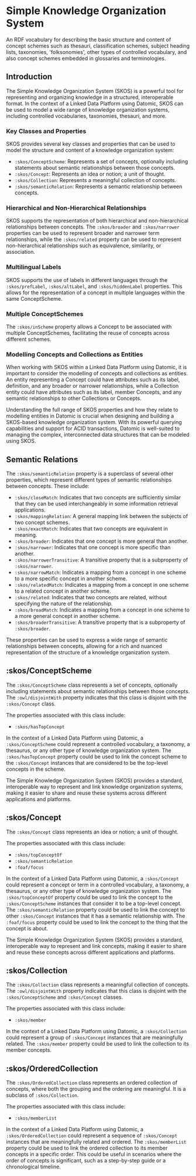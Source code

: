 # Simple Knowledge Organization System
An RDF vocabulary for describing the basic structure and content of
concept schemes such as thesauri, classification schemes, subject
heading lists, taxonomies, 'folksonomies', other types of controlled
vocabulary, and also concept schemes embedded in glossaries and
terminologies.

## Introduction

The Simple Knowledge Organization System (SKOS) is a powerful tool for
representing and organizing knowledge in a structured, interoperable
format. In the context of a Linked Data Platform using Datomic, SKOS
can be used to model a wide range of knowledge organization systems,
including controlled vocabularies, taxonomies, thesauri, and more.

### Key Classes and Properties

SKOS provides several key classes and properties that can be used to
model the structure and content of a knowledge organization system:

- `:skos/ConceptScheme`: Represents a set of concepts, optionally including statements about semantic relationships between those concepts.
- `:skos/Concept`: Represents an idea or notion; a unit of thought.
- `:skos/Collection`: Represents a meaningful collection of concepts.
- `:skos/semanticRelation`: Represents a semantic relationship between concepts.

### Hierarchical and Non-Hierarchical Relationships

SKOS supports the representation of both hierarchical and
non-hierarchical relationships between concepts. The `:skos/broader`
and `:skos/narrower` properties can be used to represent broader and
narrower term relationships, while the `:skos/related` property can be
used to represent non-hierarchical relationships such as equivalence,
similarity, or association.

### Multilingual Labels

SKOS supports the use of labels in different languages through the
`:skos/prefLabel`, `:skos/altLabel`, and `:skos/hiddenLabel`
properties. This allows for the representation of a concept in
multiple languages within the same ConceptScheme.

### Multiple ConceptSchemes

The `:skos/inScheme` property allows a Concept to be associated with
multiple ConceptSchemes, facilitating the reuse of concepts across
different schemes.

### Modelling Concepts and Collections as Entities

When working with SKOS within a Linked Data Platform using Datomic, it
is important to consider the modelling of concepts and collections as
entities. An entity representing a Concept could have attributes such
as its label, definition, and any broader or narrower relationships,
while a Collection entity could have attributes such as its label,
member Concepts, and any semantic relationships to other Collections
or Concepts.

Understanding the full range of SKOS properties and how they relate to
modelling entities in Datomic is crucial when designing and building a
SKOS-based knowledge organization system. With its powerful querying
capabilities and support for ACID transactions, Datomic is well-suited
to managing the complex, interconnected data structures that can be
modeled using SKOS.

## Semantic Relations
The `:skos/semanticRelation` property is a superclass of several other
properties, which represent different types of semantic relationships
between concepts. These include:

- `:skos/closeMatch`: Indicates that two concepts are sufficiently
  similar that they can be used interchangeably in some information
  retrieval applications.
- `:skos/mappingRelation`: A general mapping link between the subjects
  of two concept schemes.
- `:skos/exactMatch`: Indicates that two concepts are equivalent in
  meaning.
- `:skos/broader`: Indicates that one concept is more general than
  another.
- `:skos/narrower`: Indicates that one concept is more specific than
  another.
- `:skos/narrowerTransitive`: A transitive property that is a
  subproperty of `:skos/narrower`.
- `:skos/narrowMatch`: Indicates a mapping from a concept in one
  scheme to a more specific concept in another scheme.
- `:skos/relatedMatch`: Indicates a mapping from a concept in one
  scheme to a related concept in another scheme.
- `:skos/related`: Indicates that two concepts are related, without
  specifying the nature of the relationship.
- `:skos/broadMatch`: Indicates a mapping from a concept in one scheme
  to a more general concept in another scheme.
- `:skos/broaderTransitive`: A transitive property that is a
  subproperty of `:skos/broader`.

These properties can be used to express a wide range of semantic
relationships between concepts, allowing for a rich and nuanced
representation of the structure of a knowledge organization system.

## :skos/ConceptScheme

The `:skos/ConceptScheme` class represents a set of concepts,
optionally including statements about semantic relationships between
those concepts. The `:owl/disjointWith` property indicates that this
class is disjoint with the `:skos/Concept` class.

The properties associated with this class include:

- `:skos/hasTopConcept`

In the context of a Linked Data Platform using Datomic, a
`:skos/ConceptScheme` could represent a controlled vocabulary, a
taxonomy, a thesaurus, or any other type of knowledge organization
system. The `:skos/hasTopConcept` property could be used to link the
concept scheme to the `:skos/Concept` instances that are considered to
be the top-level concepts in the scheme.

The Simple Knowledge Organization System (SKOS) provides a standard,
interoperable way to represent and link knowledge organization
systems, making it easier to share and reuse these systems across
different applications and platforms.

## :skos/Concept

The `:skos/Concept` class represents an idea or notion; a unit of
thought.

The properties associated with this class include:

- `:skos/topConceptOf`
- `:skos/semanticRelation`
- `:foaf/focus`

In the context of a Linked Data Platform using Datomic, a
`:skos/Concept` could represent a concept or term in a controlled
vocabulary, a taxonomy, a thesaurus, or any other type of knowledge
organization system. The `:skos/topConceptOf` property could be used
to link the concept to the `:skos/ConceptScheme` instances that
consider it to be a top-level concept. The `:skos/semanticRelation`
property could be used to link the concept to other `:skos/Concept`
instances that it has a semantic relationship with. The `:foaf/focus`
property could be used to link the concept to the thing that the
concept is about.

The Simple Knowledge Organization System (SKOS) provides a standard,
interoperable way to represent and link concepts, making it easier to
share and reuse these concepts across different applications and
platforms.

## :skos/Collection

The `:skos/Collection` class represents a meaningful collection of
concepts. The `:owl/disjointWith` property indicates that this class
is disjoint with the `:skos/ConceptScheme` and `:skos/Concept`
classes.

The properties associated with this class include:

- `:skos/member`

In the context of a Linked Data Platform using Datomic, a
`:skos/Collection` could represent a group of `:skos/Concept`
instances that are meaningfully related. The `:skos/member` property
could be used to link the collection to its member concepts.

## :skos/OrderedCollection
The `:skos/OrderedCollection` class represents an ordered collection
of concepts, where both the grouping and the ordering are
meaningful. It is a subclass of `:skos/Collection`.

The properties associated with this class include:

- `:skos/memberList`

In the context of a Linked Data Platform using Datomic, a
`:skos/OrderedCollection` could represent a sequence of
`:skos/Concept` instances that are meaningfully related and
ordered. The `:skos/memberList` property could be used to link the
ordered collection to its member concepts in a specific order. This
could be useful in scenarios where the order of concepts is
significant, such as a step-by-step guide or a chronological timeline.
